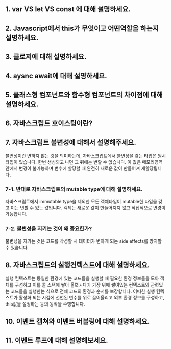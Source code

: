 ## 1. var VS let VS const 에 대해 설명하세요.

## 2. Javascript에서 this가 무엇이고 어떤역할을 하는지 설명하세요.

## 3. 클로저에 대해 설명하세요.

## 4. aysnc await에 대해 설명하세요.

## 5. 클래스형 컴포넌트와 함수형 컴포넌트의 차이점에 대해 설명하세요.

## 6. 자바스크립트 호이스팅이란?

## 7. 자바스크립트 불변성에 대해서 설명해주세요.

불변성이란 변하지 않는 것을 의미하는데, 자바스크립트에서 불변성을 갖는 타입은 원시 타입이 있습니다. 한번 생성되고 나면 그 뒤에는 변할 수 없습니다. 이 값은 메모리영역 안에서 변경이 불가능하며 변수에 할당할 때 완전히 새로운 값이 만들어져 재할당됩니다.

### 7-1. 반대로 자바스크립트의 mutable type에 대해 설명하세요.

자바스크립트에서 immutable type을 제외한 모든 객체타입이 mutable한 타입을 갖고 이는 변할 수 있는 값입니다. 객체는 새로운 값이 만들어지지 않고 직접적으로 변경이 가능합니다.

### 7-2. 불변성을 지키는 것이 왜 중요한가?

불변성을 지키는 것은 코드를 작성할 시 데이터가 변하게 되는 side effects를 방지할 수 있습니다.

## 8. 자바스크립트의 실행컨텍스트에 대해 설명하세요.

실행 컨텍스트는 동일한 환경에 있는 코드들을 실행할 때 필요한 환경 정보들을 모아 객체를 구성하고 이를 콜 스택에 쌓아 올렼ㅅ다가 가장 위에 쌓여있는 컨텍스트와 관련있는 코드들을 실행한는 식으로 전체 코드의 환경과 순서를 보장합니다.
어떠한 실행 컨텍스트가 활성화 되는 시점에 선언된 변수를 위로 끌어올리고 외부 환경 정보를 구성하고, this값을 설정하는 등의 동작을 수행합니다.

## 10. 이벤트 캡쳐와 이벤트 버블링에 대해 설명하세요.

## 11. 이벤트 루프에 대해 설명해보세요.

